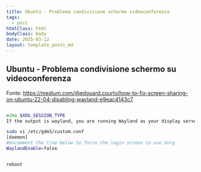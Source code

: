 ```yaml
---
title: Ubuntu - Problema condivisione schermo videoconferenza
tags:
  - post
htmlClass: html
bodyClass: body
date: 2025-03-12
layout: template_posts_md
---
```

## Ubuntu - Problema condivisione schermo su videoconferenza

Fonte: 
https://medium.com/@edouard.courty/how-to-fix-screen-sharing-on-ubuntu-22-04-disabling-wayland-e9eac4143c7

```bash

echo $XDG_SESSION_TYPE
If the output is wayland, you are running Wayland as your display server.

sudo vi /etc/gdm3/custom.conf
[daemon]
#Uncomment the line below to force the login screen to use Xorg
WaylandEnable=false


reboot

```

